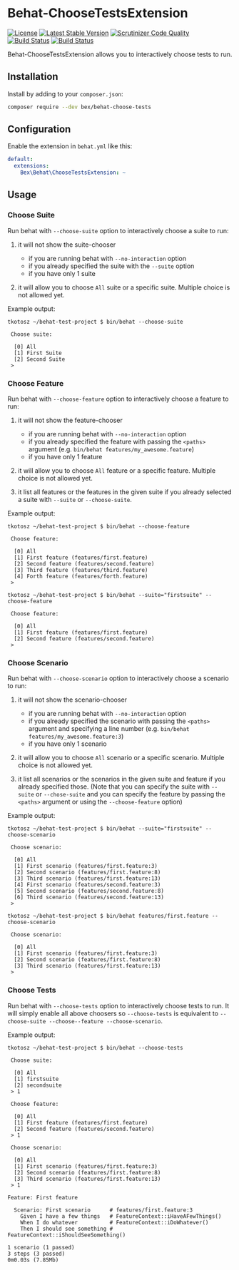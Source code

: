 Behat-ChooseTestsExtension
=========================
[![License](https://poser.pugx.org/bex/behat-choose-tests/license)](https://packagist.org/packages/bex/behat-choose-tests)
[![Latest Stable Version](https://poser.pugx.org/bex/behat-choose-tests/version)](https://packagist.org/packages/bex/behat-choose-tests)
[![Scrutinizer Code Quality](https://scrutinizer-ci.com/g/tkotosz/behat-choose-tests/badges/quality-score.png?b=master)](https://scrutinizer-ci.com/g/tkotosz/behat-choose-tests/?branch=master)
[![Build Status](https://scrutinizer-ci.com/g/tkotosz/behat-choose-tests/badges/build.png?b=master)](https://scrutinizer-ci.com/g/tkotosz/behat-choose-tests/build-status/master)
[![Build Status](https://travis-ci.org/tkotosz/behat-choose-tests.svg?branch=master)](https://travis-ci.org/tkotosz/behat-choose-tests)

Behat-ChooseTestsExtension allows you to interactively choose tests to run.

Installation
------------

Install by adding to your `composer.json`:

```bash
composer require --dev bex/behat-choose-tests
```

Configuration
-------------

Enable the extension in `behat.yml` like this:

```yml
default:
  extensions:
    Bex\Behat\ChooseTestsExtension: ~
```

Usage
-----

### Choose Suite

Run behat with `--choose-suite` option to interactively choose a suite to run:

1. it will not show the suite-chooser
    - if you are running behat with `--no-interaction` option
    - if you already specified the suite with the `--suite` option
    - if you have only 1 suite

2. it will allow you to choose `All` suite or a specific suite. Multiple choice is not allowed yet.

Example output:
```console
tkotosz ~/behat-test-project $ bin/behat --choose-suite

 Choose suite:

  [0] All
  [1] First Suite
  [2] Second Suite
 > 
```

### Choose Feature

Run behat with `--choose-feature` option to interactively choose a feature to run:

1. it will not show the feature-chooser
    - if you are running behat with `--no-interaction` option
    - if you already specified the feature with passing the `<paths>` argument (e.g. `bin/behat features/my_awesome.feature`)
    - if you have only 1 feature

2. it will allow you to choose `All` feature or a specific feature. Multiple choice is not allowed yet.

3. it list all features or the features in the given suite if you already selected a suite with `--suite` or `--choose-suite`.

Example output:
```console
tkotosz ~/behat-test-project $ bin/behat --choose-feature

 Choose feature:

  [0] All
  [1] First feature (features/first.feature)
  [2] Second feature (features/second.feature)
  [3] Third feature (features/third.feature)
  [4] Forth feature (features/forth.feature)
 >  
```

```console
tkotosz ~/behat-test-project $ bin/behat --suite="firstsuite" --choose-feature

 Choose feature:

  [0] All
  [1] First feature (features/first.feature)
  [2] Second feature (features/second.feature)
 > 
```

### Choose Scenario

Run behat with `--choose-scenario` option to interactively choose a scenario to run:

1. it will not show the scenario-chooser
    - if you are running behat with `--no-interaction` option
    - if you already specified the scenario with passing the `<paths>` argument and specifying a line number (e.g. `bin/behat features/my_awesome.feature:3`)
    - if you have only 1 scenario

2. it will allow you to choose `All` scenario or a specific scenario. Multiple choice is not allowed yet.

3. it list all scenarios or the scenarios in the given suite and feature if you already specified those. (Note that you can specify the suite with `--suite` or `--chose-suite` and you can specify the feature by passing the `<paths>` argument or using the `--choose-feature` option)

Example output:
```console
tkotosz ~/behat-test-project $ bin/behat --suite="firstsuite" --choose-scenario

 Choose scenario:

  [0] All
  [1] First scenario (features/first.feature:3)
  [2] Second scenario (features/first.feature:8)
  [3] Third scenario (features/first.feature:13)
  [4] First scenario (features/second.feature:3)
  [5] Second scenario (features/second.feature:8)
  [6] Third scenario (features/second.feature:13)
 > 
```

```console
tkotosz ~/behat-test-project $ bin/behat features/first.feature --choose-scenario

 Choose scenario:

  [0] All
  [1] First scenario (features/first.feature:3)
  [2] Second scenario (features/first.feature:8)
  [3] Third scenario (features/first.feature:13)
 > 
```

### Choose Tests

Run behat with `--choose-tests` option to interactively choose tests to run. It will simply enable all above choosers so `--choose-tests` is equivalent to `--choose-suite --choose--feature --choose-scenario`.

Example output:
```console
tkotosz ~/behat-test-project $ bin/behat --choose-tests

 Choose suite:

  [0] All
  [1] firstsuite
  [2] secondsuite
 > 1

 Choose feature:

  [0] All
  [1] First feature (features/first.feature)
  [2] Second feature (features/second.feature)
 > 1

 Choose scenario:

  [0] All
  [1] First scenario (features/first.feature:3)
  [2] Second scenario (features/first.feature:8)
  [3] Third scenario (features/first.feature:13)
 > 1

Feature: First feature

  Scenario: First scenario      # features/first.feature:3
    Given I have a few things   # FeatureContext::iHaveAFewThings()
    When I do whatever          # FeatureContext::iDoWhatever()
    Then I should see something # FeatureContext::iShouldSeeSomething()

1 scenario (1 passed)
3 steps (3 passed)
0m0.03s (7.85Mb)
 ```